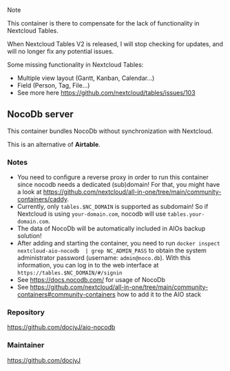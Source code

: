 > [!NOTE]
> This container is there to compensate for the lack of functionality in Nextcloud Tables.
>
> When Nextcloud Tables V2 is released, I will stop checking for updates, and will no longer fix any potential issues.
>
> Some missing functionality in Nextcloud Tables:
> - Multiple view layout (Gantt, Kanban, Calendar...)
> - Field (Person, Tag, File...)
> - See more here https://github.com/nextcloud/tables/issues/103 

## NocoDb server
This container bundles NocoDb without synchronization with Nextcloud.

This is an alternative of **Airtable**.

### Notes
- You need to configure a reverse proxy in order to run this container since nocodb needs a dedicated (sub)domain! For that, you might have a look at https://github.com/nextcloud/all-in-one/tree/main/community-containers/caddy.
- Currently, only `tables.$NC_DOMAIN` is supported as subdomain! So if Nextcloud is using `your-domain.com`, nocodb will use `tables.your-domain.com`.
- The data of NocoDb will be automatically included in AIOs backup solution!
- After adding and starting the container, you need to run `docker inspect nextcloud-aio-nocodb  | grep NC_ADMIN_PASS` to obtain the system administrator password (username: `admin@noco.db`). With this information, you can log in to the web interface at `https://tables.$NC_DOMAIN/#/signin`
- See https://docs.nocodb.com/ for usage of NocoDb
- See https://github.com/nextcloud/all-in-one/tree/main/community-containers#community-containers how to add it to the AIO stack

### Repository
https://github.com/docjyJ/aio-nocodb

### Maintainer
https://github.com/docjyJ

